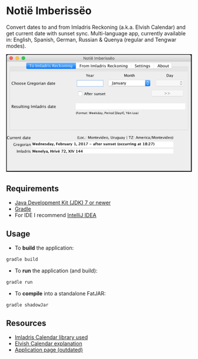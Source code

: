 # Notië Imberissëo

Convert dates to and from Imladris Reckoning (a.k.a. Elvish Calendar) and get current date with sunset sync.
Multi-language app, currently available in: English, Spanish, German, Russian & Quenya (regular and Tengwar modes).

![screenshot](docs/screenshot.png "Main screen")

## Requirements

* [Java Development Kit (JDK) 7 or newer](http://www.oracle.com/technetwork/java/javase/downloads/index-jsp-138363.html)
* [Gradle](https://gradle.org/)
* For IDE I recommend [IntelliJ IDEA](https://www.jetbrains.com/idea/)

## Usage

* To **build** the application:
```bash
gradle build
```

* To **run** the application (and build):
```bash
gradle run
```

* To **compile** into a standalone FatJAR:
```bash
gradle shadowJar
```

## Resources
* [Imladris Calendar library used](https://github.com/joaquingatica/Imladris-Calendar)
* [Elvish Calendar explanation](https://quenya101.com/calendar/)
* [Application page (outdated)](https://quenya101.com/2012/08/29/elvish-calendar-now-easier-than-ever/)
